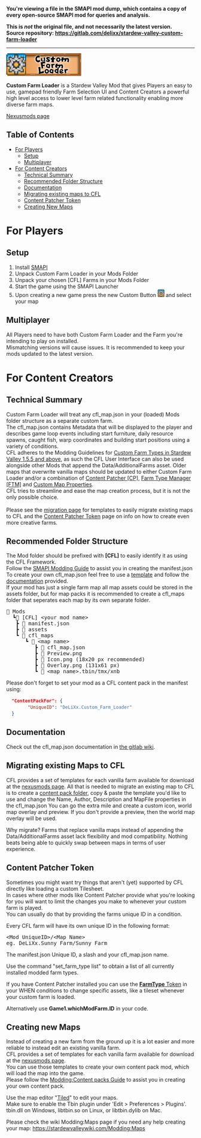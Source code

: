 **You're viewing a file in the SMAPI mod dump, which contains a copy of every open-source SMAPI mod
for queries and analysis.**

**This is _not_ the original file, and not necessarily the latest version.**  
**Source repository: https://gitlab.com/delixx/stardew-valley-custom-farm-loader**

----

<img src="Custom Farm Loader/Assets/Logo.png" alt="Logo" width="200" height="60">

<b>Custom Farm Loader</b> is a Stardew Valley Mod that gives Players an easy to use, gamepad friendly Farm Selection UI and Content Creators a powerful high level access to lower level farm related functionality enabling more diverse farm maps.

[Nexusmods page](https://www.nexusmods.com/stardewvalley/mods/13804)
<!-- TABLE OF CONTENTS -->
## Table of Contents

* [For Players](#for-players)
  * [Setup](#setup)
  * [Multiplayer](#multiplayer)
* [For Content Creators](#for-content-creators)
  * [Technical Summary](#technical-summary)
  * [Recommended Folder Structure](#recommended-folder-structure)
  * [Documentation](#documentation)
  * [Migrating existing maps to CFL](#migrating-existing-maps-to-cfl)
  * [Content Patcher Token](#content-patcher-token)
  * [Creating New Maps](#creating-new-maps)
# For Players

## Setup

1. Install [SMAPI](https://smapi.io/)
2. Unpack Custom Farm Loader in your Mods Folder
3. Unpack your chosen \[CFL\] Farms in your Mods Folder
4. Start the game using the SMAPI Launcher
5. Upon creating a new game press the new Custom Button <img src="Custom Farm Loader/Assets/CustomFarmIcon.png" alt="Logo" width="18" height="20"> and select your map

## Multiplayer

All Players need to have both Custom Farm Loader and the Farm you're intending to play on installed. <br>
Mismatching versions will cause issues. It is recommended to keep your mods updated to the latest version.

# For Content Creators

## Technical Summary

Custom Farm Loader will treat any cfl_map.json in your (loaded) Mods folder structure as a separate custom farm.<br>
The cfl_map.json contains Metadata that will be displayed to the player and describes game loop events including start furniture, daily resource spawns, caught fish, warp coordinates and building start positions using a variety of conditions.<br>
CFL adheres to the Modding Guidelines for [Custom Farm Types in Stardew Valley 1.5.5 and above](https://stardewvalleywiki.com/Modding:Migrate_to_Stardew_Valley_1.5.5#Custom_farm_types), as such the CFL User Interface can also be used alongside other Mods that append the Data/AdditionalFarms asset.
Older maps that overwrite vanilla maps should be updated to either Custom Farm Loader and/or a combination of [Content Patcher [CP]](https://www.nexusmods.com/stardewvalley/mods/1915), [Farm Type Manager [FTM]](https://www.nexusmods.com/stardewvalley/mods/3231) and [Custom Map Properties](https://stardewvalleywiki.com/Modding:Maps#Known_map_properties).<br>
CFL tries to streamline and ease the map creation process, but it is not the only possible choice.<br><br>
Please see the [migration page](#migrating-existing-maps-to-cfl) for templates to easily migrate existing maps to CFL and the [Content Patcher Token](#content-patcher-token) page on info on how to create even more creative farms.

## Recommended Folder Structure

The Mod folder should be prefixed with <b>[CFL]</b> to easily identify it as using the CFL Framework.<br>
Follow the [SMAPI Modding Guide](https://stardewvalleywiki.com/Modding:Modder_Guide/APIs/Manifest) to assist you in creating the manifest.json<br>
To create your own cfl_map.json feel free to use a [template](#migrating-existing-maps-to-cfl) and follow the [documentation](#documentation) provided.<br>
If your mod has just a single farm map all map assets could be stored in the assets folder, but for map packs it is recommended to create a cfl_maps folder that seperates each map by its own separate folder.

<pre>
📂 Mods
  ┗📂 [CFL] &lt;your mod name&gt;
   ┣ 📜 manifest.json
   ┣ 📁 assets
   ┗ 📂 cfl_maps
      ┗ 📂 &lt;map name&gt;
         ┣ 📜 cfl_map.json
         ┣ 🌆 Preview.png
         ┣ 🌆 Icon.png (18x20 px recommended)
         ┣ 🌆 Overlay.png (131x61 px)
         ┗ 📄 &lt;map name&gt;.tbin/tmx/xnb
</pre>

Please don't forget to set your mod as a CFL content pack in the manifest using:

```json
  "ContentPackFor": {
        "UniqueID": "DeLiXx.Custom_Farm_Loader"
  }
```

## Documentation

Check out the cfl_map.json documentation in [the gitlab wiki](https://gitlab.com/delixx/stardew-valley-custom-farm-loader/-/wikis/home#table-of-contents).

## Migrating existing Maps to CFL

CFL provides a set of templates for each vanilla farm available for download at the [nexusmods page](https://www.nexusmods.com/stardewvalley/mods/13804).
All that is needed to migrate an existing map to CFL is to create a [content pack folder](#recommended-folder-structure), copy & paste the template you'd like to use and change the Name, Author, Description and MapFile properties in the cfl_map.json
You can go the extra mile and create a custom icon, world map overlay and preview.
If you don't provide a preview, then the world map overlay will be used.

Why migrate?
Farms that replace vanilla maps instead of appending the Data/AdditionalFarms asset lack flexibility and mod compatibility.
Nothing beats being able to quickly swap between maps in terms of user experience.

## Content Patcher Token

Sometimes you might want try things that aren't (yet) supported by CFL directly like loading a custom Tilesheet.<br>
In cases where other mods like Content Patcher provide what you're looking for you will want to limit the changes you make to whenever your custom farm is played.<br>
You can usually do that by providing the farms unique ID in a condition.

Every CFL farm will have its own unique ID in the following format:
<pre>
&lt;Mod UniqueID&gt;/&lt;Map Name&gt;
eg. DeLiXx.Sunny_Farm/Sunny Farm
</pre>
The manifest.json Unique ID, a slash and your cfl_map.json name.

Use the command "set_farm_type list" to obtain a list of all currently installed modded farm types.

If you have Content Patcher installed you can use the [<b>FarmType</b> Token](https://github.com/Pathoschild/StardewMods/blob/develop/ContentPatcher/docs/author-guide/tokens.md#world) in your WHEN conditions to change specific assets, like a tileset whenever your custom farm is loaded.

Alternatively use <b>Game1.whichModFarm.ID</b> in your code.

## Creating new Maps

Instead of creating a new farm from the ground up it is a lot easier and more reliable to instead edit an existing vanilla farm.<br>
CFL provides a set of templates for each vanilla farm available for download at the [nexusmods page](https://www.nexusmods.com/stardewvalley/mods/13804).<br>
You  can use those templates to create your own content pack mod, which will load the map into the game.<br>
Please follow the [Modding:Content packs Guide](https://stardewvalleywiki.com/Modding:Content_packs) to assist you in creating your own content pack.

Use the map editor "[Tiled](https://www.mapeditor.org/)" to edit your maps.<br>
Make sure to enable the Tbin plugin under 'Edit &gt; Preferences &gt; Plugins'.<br>
tbin.dll on Windows, libtbin.so on Linux, or libtbin.dylib on Mac.

Please check the wiki Modding:Maps page if you need any help creating your map:
https://stardewvalleywiki.com/Modding:Maps
